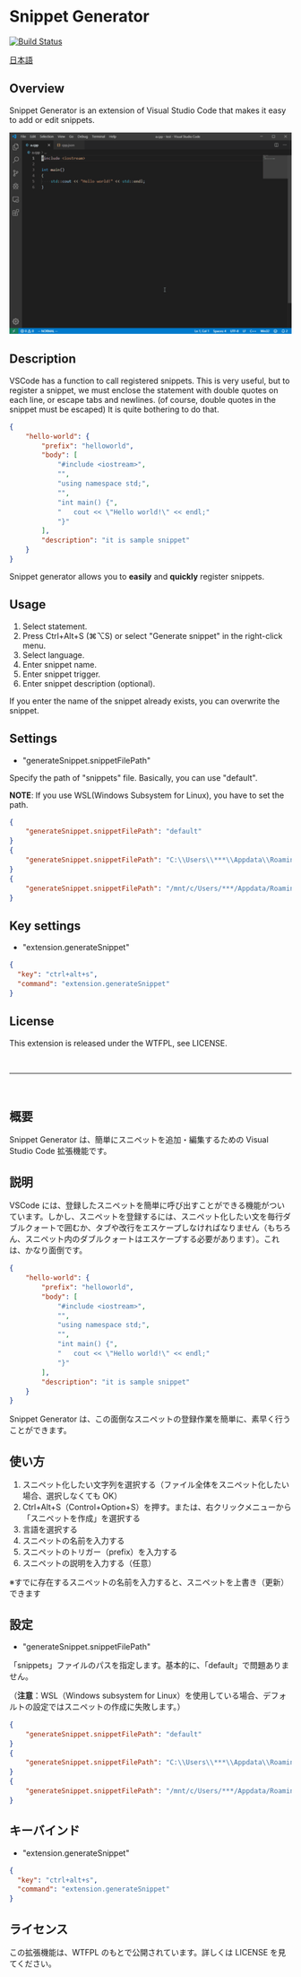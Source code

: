 # Snippet Generator

[![Build Status](https://dev.azure.com/fiore57/snippet-generator/_apis/build/status/fiore57.snippet-generator?branchName=master)](https://dev.azure.com/fiore57/snippet-generator/_build/latest?definitionId=2&branchName=master)

[日本語](#overview-ja)

## Overview

Snippet Generator is an extension of Visual Studio Code that makes it easy to add or edit snippets.

![gif](./snippet-generator.gif)

## Description

VSCode has a function to call registered snippets. This is very useful, but to register a snippet, we must enclose the statement with double quotes on each line, or escape tabs and newlines. (of course, double quotes in the snippet must be escaped) It is quite bothering to do that.

```json
{
    "hello-world": {
        "prefix": "helloworld",
        "body": [
            "#include <iostream>",
            "",
            "using namespace std;",
            "",
            "int main() {",
            "   cout << \"Hello world!\" << endl;"
            "}"
        ],
        "description": "it is sample snippet"
    }
}
```

Snippet generator allows you to **easily** and **quickly** register snippets.

## Usage

1. Select statement.
2. Press Ctrl+Alt+S (⌘⌥S) or select "Generate snippet" in the right-click menu.
3. Select language.
4. Enter snippet name.
5. Enter snippet trigger.
6. Enter snippet description (optional).

If you enter the name of the snippet already exists, you can overwrite the snippet.

## Settings

- "generateSnippet.snippetFilePath"

Specify the path of "snippets" file. Basically, you can use "default".

**NOTE**: If you use WSL(Windows Subsystem for Linux), you have to set the path.

```json
{
    "generateSnippet.snippetFilePath": "default"
}
{
    "generateSnippet.snippetFilePath": "C:\\Users\\***\\Appdata\\Roaming\\Code\\User\\snippets\\"
}
{
    "generateSnippet.snippetFilePath": "/mnt/c/Users/***/Appdata/Roaming/Code/User/snippets"
}
```

## Key settings

- "extension.generateSnippet"

```json
{
  "key": "ctrl+alt+s",
  "command": "extension.generateSnippet"
}
```

## License

This extension is released under the WTFPL, see LICENSE.

<br />

---

<br />

<a id="overview-ja"></a>

## 概要

Snippet Generator は、簡単にスニペットを追加・編集するための Visual Studio Code 拡張機能です。

## 説明

VSCode には、登録したスニペットを簡単に呼び出すことができる機能がついています。しかし、スニペットを登録するには、スニペット化したい文を毎行ダブルクォートで囲むか、タブや改行をエスケープしなければなりません（もちろん、スニペット内のダブルクォートはエスケープする必要があります）。これは、かなり面倒です。

```json
{
    "hello-world": {
        "prefix": "helloworld",
        "body": [
            "#include <iostream>",
            "",
            "using namespace std;",
            "",
            "int main() {",
            "   cout << \"Hello world!\" << endl;"
            "}"
        ],
        "description": "it is sample snippet"
    }
}
```

Snippet Generator は、この面倒なスニペットの登録作業を簡単に、素早く行うことができます。

## 使い方

1. スニペット化したい文字列を選択する（ファイル全体をスニペット化したい場合、選択しなくても OK）
2. Ctrl+Alt+S（Control+Option+S）を押す。または、右クリックメニューから「スニペットを作成」を選択する
3. 言語を選択する
4. スニペットの名前を入力する
5. スニペットのトリガー（prefix）を入力する
6. スニペットの説明を入力する（任意）

※すでに存在するスニペットの名前を入力すると、スニペットを上書き（更新）できます

## 設定

- "generateSnippet.snippetFilePath"

「snippets」ファイルのパスを指定します。基本的に、「default」で問題ありません。

（**注意**：WSL（Windows subsystem for Linux）を使用している場合、デフォルトの設定ではスニペットの作成に失敗します。）

```json
{
    "generateSnippet.snippetFilePath": "default"
}
{
    "generateSnippet.snippetFilePath": "C:\\Users\\***\\Appdata\\Roaming\\Code\\User\\snippets\\"
}
{
    "generateSnippet.snippetFilePath": "/mnt/c/Users/***/Appdata/Roaming/Code/User/snippets"
}
```

## キーバインド

- "extension.generateSnippet"

```json
{
  "key": "ctrl+alt+s",
  "command": "extension.generateSnippet"
}
```

## ライセンス

この拡張機能は、WTFPL のもとで公開されています。詳しくは LICENSE を見てください。

